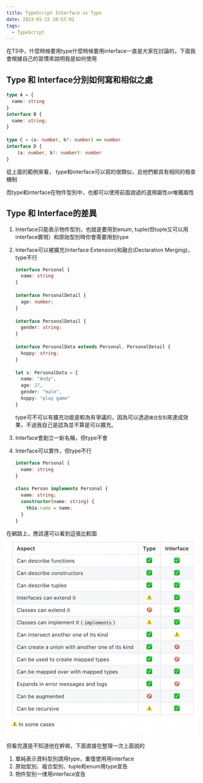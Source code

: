 ```yaml
---
title: TypeScript Interface vs Type
date: 2023-05-15 20:57:01
tags:
  - TypeScript
---
```


在TS中，什麼時候要用type什麼時候要用interface一直是大家在討論的，下面我會根據自己的習慣來說明我是如何使用

## Type 和 Interface分別如何寫和相似之處
```typescript
type A = {
  name: string
}
interface B {
  name: string;
}

type C = (a: number, b?: number) => number
interface D {
    (a: number, b?: number): number
}
```
從上面的範例來看， type和interface可以寫的很類似，且他們都具有相同的檢查機制

而type和interface在物件型別中，也都可以使用前面說過的選用屬性or唯獨屬性

## Type 和 Interface的差異
1. Interface只能表示物件型別，也就是要用到enum, tuple(但tuple又可以用interface實現）和原始型別時你會需要用到type
2. Interface可以被擴充(Interface Extension)和融合(Declaration Merging)，type不行
    ```typescript
    interface Personal {
      name: string
    }
    
    interface PersonalDetail {
      age: number;
    }
    
    interface PersonalDetail {
      gender: string;
    }
    
    interface PersonalData extends Personal, PersonalDetail {
      hoppy: string;
    }
    
    let x: PersonalData = {
      name: "Andy",
      age: 27,
      gender: "male",
      hoppy: "play game"
    }
    ```
    type可不可以有擴充功能是較為有爭議的，因為可以透過`複合型別`來達成效果，不過我自己是認為並不算是可以擴充。

3. Interface會創立一新名稱，但type不會
4. Interface可以實作，但type不行
    ```typescript
    interface Personal {
      name: string
    }
    
    class Person implements Personal {
      name: string;
      constructor(name: string) {
        this.name = name;
      }
    }
    ```
   
在網路上，應該還可以看到這張比較圖
![img.png](ts/img.png)

但看完還是不知道他在幹嘛，下面直接在整理一次上面說的

1. 單純表示資料型別請用type，重復使用用interface
2. 原始型別、複合型別、tuple和enum用type宣告
3. 物件型別一律用interface宣告